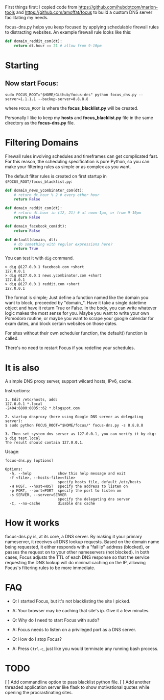 First things first: I copied code from https://github.com/hubdotcom/marlon-tools
and https://github.com/amoffat/focus to build a custom DNS server facilitating my needs.

focus-dns.py helps you keep focused by applying schedulable firewall rules
to distracting websites.  An example firewall rule looks like this:

``` python
def domain_reddit_com(dt):
    return dt.hour == 21 # allow from 9-10pm
```

Starting
========

## Now start Focus:

    sudo FOCUS_ROOT="$HOME/Github/focus-dns" python focus_dns.py --server=1.1.1.1 --backup-server=8.8.8.8

where `FOCUS_ROOT` is where the **focus_blacklist.py** will be created.

Personally I like to keep my **hosts** and **focus_blacklist.py** file in the same directory as the **focus-dns.py** file.

Filtering Domains
=================

Firewall rules involving schedules and timeframes can get complicated fast.
For this reason, the scheduling specification is pure Python, so you can make
your filtering rules as simple or as complex as you want.

The default filter rules is created on first startup in `$FOCUS_ROOT/focus_blacklist.py`:

```python
def domain_news_ycombinator_com(dt):
    # return dt.hour % 2 # every other hour
    return False

def domain_reddit_com(dt):
    # return dt.hour in (12, 21) # at noon-1pm, or from 9-10pm
    return False

def domain_facebook_com(dt):
    return False

def default(domain, dt):
    # do something with regular expressions here?
    return True
```

You can test it with `dig` command.
```
> dig @127.0.0.1 facebook.com +short
127.0.0.1
> dig @127.0.0.1 news.ycombinator.com +short
127.0.0.1
> dig @127.0.0.1 reddit.com +short
127.0.0.1
```

The format is simple; Just define a function named like the domain you
want to block, preceeded by "domain_".  Have it take a single datetime object
and have it return True or False.  In the body, you can write whatever logic
makes the most sense for
you.  Maybe you want to write your own Pomodoro routine, or maybe you want to
scrape your google calendar for exam dates, and block certain websites on those dates.

For sites without their own scheduler function, the default() function is called.

There's no need to restart Focus if you redefine your schedules.

# It is also
A simple DNS proxy server, support wilcard hosts, IPv6, cache.

Instructions:
```
1. Edit /etc/hosts, add:
127.0.0.1 *.local
-2404:6800:8005::62 *.blogspot.com

2. startup dnsproxy (here using Google DNS server as delegating server):
$ sudo python FOCUS_ROOT="$HOME/focus/" focus-dns.py -s 8.8.8.8

3. Then set system dns server as 127.0.0.1, you can verify it by dig:
$ dig test.local
The result should contain 127.0.0.1.

```

Usage:
```
focus-dns.py [options]

Options:
  -h, --help            show this help message and exit
  -f <file>, --hosts-file=<file>
                        specify hosts file, default /etc/hosts
  -H HOST, --host=HOST  specify the address to listen on
  -p PORT, --port=PORT  specify the port to listen on
  -s SERVER, --server=SERVER
                        specify the delegating dns server
  -C, --no-cache        disable dns cache
```

How it works
============

focus-dns.py is, at its core, a DNS server.  By making it your primary nameserver,
it receives all DNS lookup requests.  Based on the domain name being requested,
it either responds with a "fail ip" address (blocked), or passes the request
on to your other nameservers (not blocked).  In both cases, Focus adjusts the TTL of each
DNS response so that the service requesting the DNS lookup will do minimal
caching on the IP, allowing Focus's filtering rules to be more immediate.


FAQ
===

- Q: I started Focus, but it's not blacklisting the site I picked.
- A: Your browser may be caching that site's ip.  Give it a few minutes.

- Q: Why do I need to start Focus with sudo?
- A: Focus needs to listen on a privileged port as a DNS server.

- Q: How do I stop Focus?
- A: Press `Ctrl-c`, just like you would terminate any running bash process.

TODO
====
[ ] Add commandline option to pass blacklist python file.
[ ] Add another threaded application server like flask to show motivational quotes while opening the procrastinating sites.
